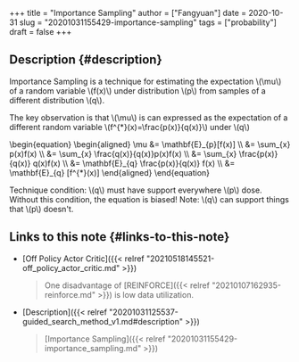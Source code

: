 +++
title = "Importance Sampling"
author = ["Fangyuan"]
date = 2020-10-31
slug = "20201031155429-importance-sampling"
tags = ["probability"]
draft = false
+++

## Description {#description}

Importance Sampling is a technique for estimating the expectation \\(\mu\\) of a
random variable \\(f(x)\\) under distribution \\(p\\) from samples of a different
distribution \\(q\\).

The key observation is that \\(\mu\\) is can expressed as the expectation of a
different random variable \\(f^{\*}(x)=\frac{p(x)}{q(x)}\\) under \\(q\\)

\begin{equation}
\begin{aligned}
\mu &= \mathbf{E}\_{p}[f(x)] \\\\
&= \sum\_{x} p(x)f(x) \\\\
&= \sum\_{x} \frac{q(x)}{q(x)}p(x)f(x) \\\\
&= \sum\_{x} \frac{p(x)}{q(x)} q(x)f(x) \\\\
&= \mathbf{E}\_{q} \frac{p(x)}{q(x)} f(x) \\\\
&= \mathbf{E}\_{q} [f^{\*}(x)]
\end{aligned}
\end{equation}

Technique condition: \\(q\\) must have support everywhere \\(p\\) dose.
Without this condition, the equation is biased!
Note: \\(q\\) can support things that \\(p\\) doesn't.


## Links to this note {#links-to-this-note}

-   [Off Policy Actor Critic]({{< relref "20210518145521-off_policy_actor_critic.md" >}})

    > One disadvantage of [REINFORCE]({{< relref "20210107162935-reinforce.md" >}}) is low data utilization.
-   [Description]({{< relref "20201031125537-guided_search_method_v1.md#description" >}})

    > [Importance Sampling]({{< relref "20201031155429-importance_sampling.md" >}})
